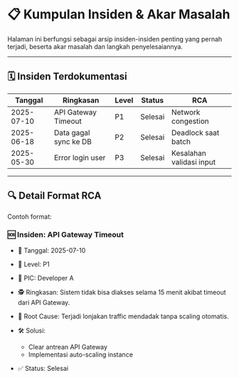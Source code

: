 # 📋 Kumpulan Insiden & Akar Masalah

Halaman ini berfungsi sebagai arsip insiden-insiden penting yang pernah terjadi, beserta akar masalah dan langkah penyelesaiannya.

---

## 🗓️ Insiden Terdokumentasi

| Tanggal | Ringkasan | Level | Status | RCA |
|---------|-----------|-------|--------|-----|
| 2025-07-10 | API Gateway Timeout | P1 | Selesai | Network congestion |
| 2025-06-18 | Data gagal sync ke DB | P2 | Selesai | Deadlock saat batch |
| 2025-05-30 | Error login user | P3 | Selesai | Kesalahan validasi input |

---

## 🔍 Detail Format RCA

Contoh format:

### 🆘 Insiden: API Gateway Timeout
- 📅 Tanggal: 2025-07-10
- 🧭 Level: P1
- 👤 PIC: Developer A
- 🕵️ Ringkasan:
  Sistem tidak bisa diakses selama 15 menit akibat timeout dari API Gateway.

- 🔎 Root Cause:
  Terjadi lonjakan traffic mendadak tanpa scaling otomatis.

- 🛠️ Solusi:
  - Clear antrean API Gateway
  - Implementasi auto-scaling instance

- ✅ Status: Selesai

